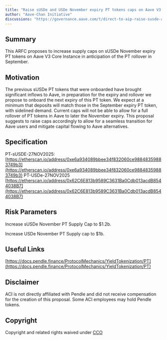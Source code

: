 ```yaml
---
title: "Raise sUSDe and USDe November expiry PT tokens caps on Aave V3 Core Instance"
author: "Aave-Chan Initiative"
discussions: "https://governance.aave.com/t/direct-to-aip-raise-susde-and-usde-november-expiry-pt-tokens-caps-on-aave-v3-core-instance/23117"
---
```


## Summary

This ARFC proposes to increase supply caps on sUSDe November expiry PT tokens on Aave V3 Core Instance in anticipation of the PT rollover in September.

## Motivation

The previous sUSDe PT tokens that were onboarded have brought significant inflows to Aave, in preparation for the expiry and rollover we propose to onboard the next expiry of this PT token. We expect at a minimum that deposits will match those in the September expiry PT token, with sidelined demand. Current caps will not be able to allow for a full rollover of PT tokens in Aave to later the November expiry. This proposal suggests to raise caps accordingly to allow for a seamless transition for Aave users and mitigate capital flowing to Aave alternatives.

## Specification

PT-sUSDE-27NOV2025: [https://etherscan.io/address/0xe6a934089bbee34f832060ce98848359883749b3](https://etherscan.io/address/0xe6a934089bbee34f832060ce98848359883749b3)
PT-USDe-27NOV2025
[https://etherscan.io/address/0x62C6E813b9589C3631Ba0Cdb013acdB8544038B7](https://etherscan.io/address/0x62C6E813b9589C3631Ba0Cdb013acdB8544038B7)

## Risk Parameters

Increase sUSDe November PT Supply Cap to $1.2b.

Increase USDe November PT Supply cap to $1b.

## Useful Links

[https://docs.pendle.finance/ProtocolMechanics/YieldTokenization/PT](https://docs.pendle.finance/ProtocolMechanics/YieldTokenization/PT)

## Disclaimer

ACI is not directly affiliated with Pendle and did not receive compensation for the creation of this proposal. Some ACI employees may hold Pendle tokens.

## Copyright

Copyright and related rights waived under [CCO](https://creativecommons.org/publicdomain/zero/1.0/)
